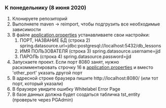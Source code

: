 ### К понедельнику (8 июня 2020)
1. Клонируете репозиторий
2. Выполняете maven -> reimport, чтобы подгрузить все необходимые зависимости
3. В файле [application.properties](src/main/resources/application.properties) устанавливаете свои настройки:
   1. ПОРТ, НАЗВАНИЕ БД (строка 2) spring.datasource.url=jdbc:postgresql://localhost:5432/db_lessons
   2. ИМЯ ПОЛЬЗОВАТЕЛЯ (строка 3) spring.datasource.username=jjd
   3. ПАРОЛЬ (строка 4) spring.datasource.password=jjd
4. Запускаете проект. Если порт 8080 занят, нужно раскомментировать строчку 16 в [application.properties](src/main/resources/application.properties) 
и вместо 'other_port' указать другой порт
5. В адресной строке браузера пишите  http://localhost:8080/ (или тот порт, который указали)
6. В браузере увидите ошибку Whitelabel Error Page
7. В базе данных должна будет создаться табличка tst_entity (проверьте через PGAdmin)